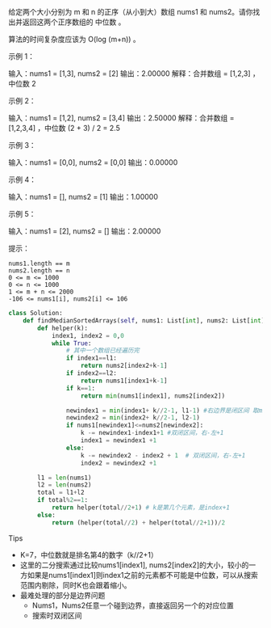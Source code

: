 给定两个大小分别为 m 和 n 的正序（从小到大）数组 nums1 和 nums2。请你找出并返回这两个正序数组的 中位数 。

算法的时间复杂度应该为 O(log (m+n)) 。

 

示例 1：

输入：nums1 = [1,3], nums2 = [2]
输出：2.00000
解释：合并数组 = [1,2,3] ，中位数 2

示例 2：

输入：nums1 = [1,2], nums2 = [3,4]
输出：2.50000
解释：合并数组 = [1,2,3,4] ，中位数 (2 + 3) / 2 = 2.5

示例 3：

输入：nums1 = [0,0], nums2 = [0,0]
输出：0.00000

示例 4：

输入：nums1 = [], nums2 = [1]
输出：1.00000

示例 5：

输入：nums1 = [2], nums2 = []
输出：2.00000

 

提示：

    nums1.length == m
    nums2.length == n
    0 <= m <= 1000
    0 <= n <= 1000
    1 <= m + n <= 2000
    -106 <= nums1[i], nums2[i] <= 106



```python
class Solution:
    def findMedianSortedArrays(self, nums1: List[int], nums2: List[int]) -> float:
        def helper(k):
            index1, index2 = 0,0
            while True:
                # 其中一个数组已经遍历完
                if index1==l1:
                    return nums2[index2+k-1]
                if index2==l2:
                    return nums1[index1+k-1]
                if k==1:
                    return min(nums1[index1], nums2[index2])

                newindex1 = min(index1+ k//2-1, l1-1) #右边界是闭区间 取min避免指针越界
                newindex2 = min(index2+ k//2-1, l2-1)
                if nums1[newindex1]<=nums2[newindex2]:
                    k -= newindex1-index1+1 #双闭区间，右-左+1
                    index1 = newindex1 +1
                else:
                    k -= newindex2 - index2 + 1  # 双闭区间，右-左+1
                    index2 = newindex2 +1

        l1 = len(nums1)
        l2 = len(nums2)
        total = l1+l2
        if total%2==1:
            return helper(total//2+1) # k是第几个元素，是index+1
        else:
            return (helper(total//2) + helper(total//2+1))/2
```



Tips

- K=7，中位数就是排名第4的数字（k//2+1）
- 这里的二分搜索通过比较nums1[index1], nums2[index2]的大小，较小的一方如果是nums1[index1]则index1之前的元素都不可能是中位数，可以从搜索范围内剔除，同时K也会跟着缩小。
- 最难处理的部分是边界问题
  - Nums1，Nums2任意一个碰到边界，直接返回另一个的对应位置
  - 搜索时双闭区间